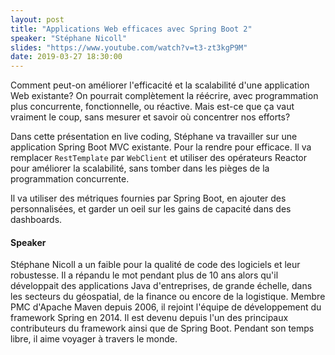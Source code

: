 ```yaml
---
layout: post
title: "Applications Web efficaces avec Spring Boot 2"
speaker: "Stéphane Nicoll"
slides: "https://www.youtube.com/watch?v=t3-zt3kgP9M"
date: 2019-03-27 18:30:00
---
```


Comment peut-on améliorer l'efficacité et la scalabilité d'une application Web existante? On pourrait complètement la réécrire, avec programmation plus concurrente, fonctionnelle, ou réactive. Mais est-ce que ça vaut vraiment le coup, sans mesurer et savoir où concentrer nos efforts?

Dans cette présentation en live coding, Stéphane va travailler sur une application Spring Boot MVC existante. Pour la rendre pour efficace. Il va remplacer `RestTemplate` par `WebClient` et utiliser des opérateurs Reactor pour améliorer la scalabilité, sans tomber dans les pièges de la programmation concurrente.

Il va utiliser des métriques fournies par Spring Boot, en ajouter des personnalisées, et garder un oeil sur les gains de capacité dans des dashboards.

#### Speaker

Stéphane Nicoll a un faible pour la qualité de code des logiciels et leur robustesse. Il a répandu le mot pendant plus de 10 ans alors qu'il développait des applications Java d'entreprises, de grande échelle, dans les secteurs du géospatial, de la finance ou encore de la logistique. Membre PMC d'Apache Maven depuis 2006, il rejoint l'équipe de développement du framework Spring en 2014. Il est devenu depuis l'un des principaux contributeurs du framework ainsi que de Spring Boot. Pendant son temps libre, il aime voyager à travers le monde.